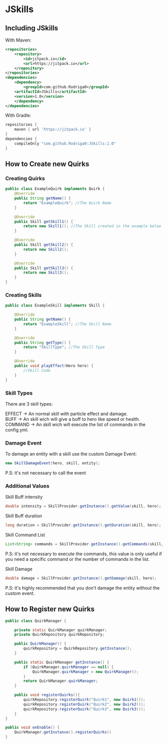 # JSkills

## Including JSkills

With Maven:

```xml
<repositories>
    <repository>
        <id>jitpack.io</id>
        <url>https://jitpack.io</url>
    </repository>
</repositories>
<dependencies>
    <dependency>
        <groupId>com.github.Rodriga0</groupId>
	<artifactId>JSkills</artifactId>
	<version>1.0</version>
    </dependency>
</dependencies>
```

With Gradle:

```groovy
repositories {
    maven { url 'https://jitpack.io' }
}
dependencies {
    compileOnly "com.github.Rodriga0:JSkills:1.0"
}
```

## How to Create new Quirks

### Creating Quirks

```Java
public class ExampleQuirk implements Quirk {
    @Override
    public String getName() {
        return "ExampleQuirk"; //The Quirk Name
    }

    @Override
    public Skill getSkill1() {
        return new Skill1(); //The Skill created in the example below
    }

    @Override
    public Skill getSkill2() {
        return new Skill2();
    }

    @Override
    public Skill getSkill3() {
        return new Skill3();
    }
}
```

### Creating Skills

```Java
public class ExampleSkill implements Skill {

    @Override
    public String getName() {
        return "ExampleSkill"; //The Skill Name
    }

    @Override
    public String getType() {
        return "SkillType"; //The Skill Type
    }

    @Override
    public void playEffect(Hero hero) {
        //Skill Code
    }
}
```

### Skill Types
There are 3 skill types:

EFFECT -> An normal skill with particle effect and damage.  
BUFF -> An skill wich will give a buff to hero like speed or health.  
COMMAND -> An skill wich will execute the list of commands in the config.yml.  

### Damage Event
To damage an entity with a skill use the custom Damage Event:

```Java
new SkillDamageEvent(hero, skill, entity);
```

P.S: it's not necessary to call the event

### Additional Values

Skill Buff intensity
```Java
double intensity = SkillProvider.getInstance().getValue(skill, hero);
```


Skill Buff duration
```Java
long duration = SkillProvider.getInstance().getDuration(skill, hero);
```

Skill Command List
```Java
List<String> commands = SkillProvider.getInstance().getCommands(skill, hero)
```

P.S: it's not necessary to execute the commands, this value is only useful if you need a specific command or the number of commands in the list.

Skill Damage
```Java
double damage = SkillProvider.getInstance().getDamage(skill, hero);
```

P.S: it's highly recommended that you don't damage the entity without the custom event.

## How to Register new Quirks


```Java
public class QuirkManager {

    private static QuirkManager quirkManager;
    private QuirkRepository quirkRepository;

    public QuirkManager() {
        quirkRepository = QuirkRepository.getInstance();
    }

    public static QuirkManager getInstance() {
        if (QuirkManager.quirkManager == null) {
            QuirkManager.quirkManager = new QuirkManager();
        }
        return QuirkManager.quirkManager;
    }

    public void registerQuirks(){
        quirkRepository.registerQuirk("Quirk1", new Quirk1());
        quirkRepository.registerQuirk("Quirk2", new Quirk2());
        quirkRepository.registerQuirk("Quirk3", new Quirk3());
    }
}
```

```Java
public void onEnable() {
    QuirkManager.getInstance().registerQuirks()
}
```
